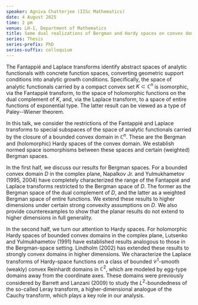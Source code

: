 ```yaml
---
speaker: Agniva Chatterjee (IISc Mathematics)
date: 4 August 2025
time: 2 pm
venue: LH-1, Department of Mathematics
title: Some dual realizations of Bergman and Hardy spaces on convex domains via integral transforms
series: Thesis
series-prefix: PhD
series-suffix: colloquium
---
```


The Fantappié and Laplace transforms identify abstract spaces of analytic functionals with concrete function spaces, converting geometric support conditions into
analytic growth conditions. Specifically, the  space of analytic functionals carried by a compact convex set $K\subset\mathbb C^n$ is isomorphic, via the Fantappié
transform, to  the space of holomorphic functions on the dual complement of $K$, and, via the Laplace transform, to a space of entire functions of exponential type.
The latter result can be viewed as a type of Paley--Wiener theorem.

In this talk, we consider the restrictions of the Fantappié and Laplace transforms to special subspaces of the space of analytic functionals carried by the closure
of a bounded convex domain in $\mathbb C^n$. These are the Bergman and (holomorphic) Hardy spaces of the convex domain. We establish normed space isomorphisms between
these  spaces and certain (weighted) Bergman spaces.

In the first half, we discuss our results for Bergman spaces. For a bounded convex domain $D$ in the complex plane, Napalkov Jr. and Yulmukhametov (1995, 2004) have
completely characterized the range of the Fantappié and Laplace transforms restricted to the Bergman space of $D$. The former as the Bergman space of the dual
complement of $D$, and the latter as a weighted Bergman space of entire functions. We extend these results to higher dimensions under certain strong convexity
assumptions on $D$. We also provide counterexamples to  show that the planar results do not extend to higher dimensions in full generality.

In the second half, we turn our attention to Hardy spaces. For holomorphic Hardy spaces of bounded convex domains in the complex plane, Lutsenko and Yulmukhametov
(1991) have established results analogous to those in the Bergman-space setting. Lindholm (2002) has extended these results to strongly convex domains in higher
dimensions. We characterize the Laplace transforms of Hardy-space functions on a class of bounded $\mathcal C^1$-smooth (weakly) convex Reinhardt domains in
$\mathbb {C} ^2$, which are modeled by egg-type domains away from the coordinate axes. These domains were previously considered by Barrett and Lanzani (2009) to
study the $L^2$-boundedness of the so-called Leray transform, a higher-dimensional analogue of the Cauchy transform, which plays a key role in our analysis.
